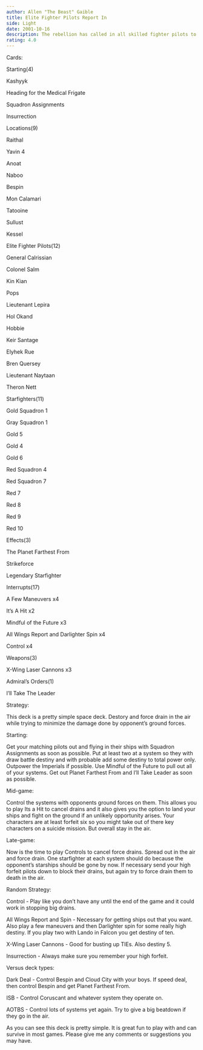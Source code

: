 ```yaml
---
author: Allen "The Beast" Gaible
title: Elite Fighter Pilots Report In
side: Light
date: 2001-10-16
description: The rebellion has called in all skilled fighter pilots to stop the empire. And they will.
rating: 4.0
---
```

Cards: 

Starting(4)
Kashyyk
Heading for the Medical Frigate
Squadron Assignments
Insurrection

Locations(9)
Raithal
Yavin 4
Anoat
Naboo
Bespin
Mon Calamari
Tatooine
Sullust
Kessel

Elite Fighter Pilots(12)
General Calrissian
Colonel Salm
Kin Kian
Pops
Lieutenant Lepira
Hol Okand
Hobbie
Keir Santage
Elyhek Rue
Bren Quersey
Lieutenant Naytaan
Theron Nett

Starfighters(11)
Gold Squadron 1
Gray Squadron 1
Gold 5
Gold 4
Gold 6
Red Squadron 4
Red Squadron 7
Red 7
Red 8
Red 9
Red 10

Effects(3)
The Planet Farthest From
Strikeforce
Legendary Starfighter

Interrupts(17)
A Few Maneuvers x4
It’s A Hit x2
Mindful of the Future x3
All Wings Report and Darlighter Spin x4
Control x4

Weapons(3)
X-Wing Laser Cannons x3

Admiral’s Orders(1)
I’ll Take The Leader 

Strategy: 

This deck is a pretty simple space deck. Destory and force drain in the air while trying to minimize the damage done by opponent’s ground forces.

Starting:
Get your matching pilots out and flying in their ships with Squadron Assignments as soon as possible. Put at least two at a system so they with draw battle destiny and with probable add some destiny to total power only. Outpower the Imperials if possible. Use Mindful of the Future to pull out all of your systems. Get out Planet Farthest From and I’ll Take Leader as soon as possible.

Mid-game:
Control the systems with opponents ground forces on them. This allows you to play Its a Hit to cancel drains and it also gives you the option to land your ships and fight on the ground if an unlikely opportunity arises. Your characters are at least forfeit six so you might take out of there key characters on a suicide mission. But overall stay in the air.

Late-game:
Now is the time to play Controls to cancel force drains. Spread out in the air and force drain. One starfighter at each system should do because the opponent’s starships should be gone by now. If necessary send your high forfeit pilots down to block their drains, but again try to force drain them to death in the air.

Random Strategy:
Control - Play like you don’t have any until the end of the game and it could work in stopping big drains.
All Wings Report and Spin - Necessary for getting ships out that you want. Also play a few maneuvers and then Darlighter spin for some really high destiny. If you play two with Lando in Falcon you get destiny of ten.
X-Wing Laser Cannons - Good for busting up TIEs. Also destiny 5.
Insurrection - Always make sure you remember your high forfeit.

Versus deck types:
Dark Deal - Control Bespin and Cloud City with your boys. If speed deal, then control Bespin and get Planet Farthest From.

ISB - Control Coruscant and whatever system they operate on.

AOTBS - Control lots of systems yet again. Try to give a big beatdown if they go in the air.

As you can see this deck is pretty simple. It is great fun to play with and can survive in most games. Please give me any comments or suggestions you may have. 